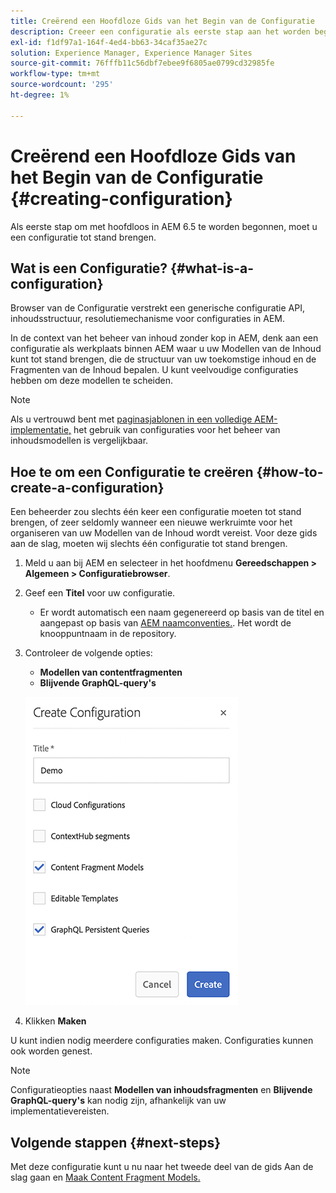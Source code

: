 ```yaml
---
title: Creërend een Hoofdloze Gids van het Begin van de Configuratie
description: Creeer een configuratie als eerste stap aan het worden begonnen met hoofdloze in AEM 6.5.
exl-id: f1df97a1-164f-4ed4-bb63-34caf35ae27c
solution: Experience Manager, Experience Manager Sites
source-git-commit: 76fffb11c56dbf7ebee9f6805ae0799cd32985fe
workflow-type: tm+mt
source-wordcount: '295'
ht-degree: 1%

---
```


# Creërend een Hoofdloze Gids van het Begin van de Configuratie {#creating-configuration}

Als eerste stap om met hoofdloos in AEM 6.5 te worden begonnen, moet u een configuratie tot stand brengen.

## Wat is een Configuratie? {#what-is-a-configuration}

Browser van de Configuratie verstrekt een generische configuratie API, inhoudsstructuur, resolutiemechanisme voor configuraties in AEM.

In de context van het beheer van inhoud zonder kop in AEM, denk aan een configuratie als werkplaats binnen AEM waar u uw Modellen van de Inhoud kunt tot stand brengen, die de structuur van uw toekomstige inhoud en de Fragmenten van de Inhoud bepalen. U kunt veelvoudige configuraties hebben om deze modellen te scheiden.

>[!NOTE]
>
>Als u vertrouwd bent met [paginasjablonen in een volledige AEM-implementatie,](/help/sites-authoring/templates.md) het gebruik van configuraties voor het beheer van inhoudsmodellen is vergelijkbaar.

## Hoe te om een Configuratie te creëren {#how-to-create-a-configuration}

Een beheerder zou slechts één keer een configuratie moeten tot stand brengen, of zeer seldomly wanneer een nieuwe werkruimte voor het organiseren van uw Modellen van de Inhoud wordt vereist. Voor deze gids aan de slag, moeten wij slechts één configuratie tot stand brengen.

1. Meld u aan bij AEM en selecteer in het hoofdmenu **Gereedschappen > Algemeen > Configuratiebrowser**.
1. Geef een **Titel** voor uw configuratie.
   * Er wordt automatisch een naam gegenereerd op basis van de titel en aangepast op basis van [AEM naamconventies.](/help/sites-developing/naming-conventions.md). Het wordt de knooppuntnaam in de repository.
1. Controleer de volgende opties:
   * **Modellen van contentfragmenten**
   * **Blijvende GraphQL-query&#39;s**

   ![Configuratie maken](assets/create-configuration.png)

1. Klikken **Maken**

U kunt indien nodig meerdere configuraties maken. Configuraties kunnen ook worden genest.

>[!NOTE]
>
>Configuratieopties naast **Modellen van inhoudsfragmenten** en **Blijvende GraphQL-query&#39;s** kan nodig zijn, afhankelijk van uw implementatievereisten.

## Volgende stappen {#next-steps}

Met deze configuratie kunt u nu naar het tweede deel van de gids Aan de slag gaan en [Maak Content Fragment Models.](create-content-model.md)

<!--
>[!TIP]
>
>For complete details about the Configuration Browser, [see the Configuration Browser documentation.](/help/sites-developing/configurations.md)
-->
